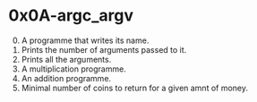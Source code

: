 # 0x0A-argc_argv
0. A programme that writes its name.
1. Prints the number of arguments passed to it.
2. Prints all the arguments. 
3. A multiplication programme.
4. An addition programme.
5. Minimal number of coins to return for a given amnt of money.
